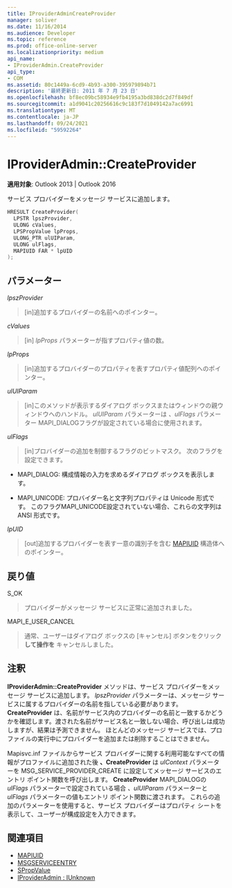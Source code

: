 ```yaml
---
title: IProviderAdminCreateProvider
manager: soliver
ms.date: 11/16/2014
ms.audience: Developer
ms.topic: reference
ms.prod: office-online-server
ms.localizationpriority: medium
api_name:
- IProviderAdmin.CreateProvider
api_type:
- COM
ms.assetid: 80c1449a-6cd9-4b93-a300-395979894b71
description: '最終更新日: 2011 年 7 月 23 日'
ms.openlocfilehash: bf8ec09bc58934e9fb4195a3bd838dc2d7f849df
ms.sourcegitcommit: a1d9041c20256616c9c183f7d1049142a7ac6991
ms.translationtype: MT
ms.contentlocale: ja-JP
ms.lasthandoff: 09/24/2021
ms.locfileid: "59592264"
---
```

# <a name="iprovideradmincreateprovider"></a>IProviderAdmin::CreateProvider

**適用対象**: Outlook 2013 | Outlook 2016 
  
サービス プロバイダーをメッセージ サービスに追加します。 
  
```cpp
HRESULT CreateProvider(
  LPSTR lpszProvider,
  ULONG cValues,
  LPSPropValue lpProps,
  ULONG_PTR ulUIParam,
  ULONG ulFlags,
  MAPIUID FAR * lpUID
);
```

## <a name="parameters"></a>パラメーター

 _lpszProvider_
  
> [in]追加するプロバイダーの名前へのポインター。
    
 _cValues_
  
> [in]  _lpProps_ パラメーターが指すプロパティ値の数。 
    
 _lpProps_
  
> [in]追加するプロバイダーのプロパティを表すプロパティ値配列へのポインター。
    
 _ulUIParam_
  
> [in]このメソッドが表示するダイアログ ボックスまたはウィンドウの親ウィンドウへのハンドル。 _ulUIParam_ パラメーターは _、ulFlags_ パラメーター MAPI_DIALOGフラグが設定されている場合に使用されます。 
    
 _ulFlags_
  
> [in]プロバイダーの追加を制御するフラグのビットマスク。 次のフラグを設定できます。
    
  - MAPI_DIALOG: 構成情報の入力を求めるダイアログ ボックスを表示します。
      
  - MAPI_UNICODE: プロバイダー名と文字列プロパティは Unicode 形式です。 このフラグMAPI_UNICODE設定されていない場合、これらの文字列は ANSI 形式です。
    
 _lpUID_
  
> [out]追加するプロバイダーを表す一意の識別子を含む [MAPIUID](mapiuid.md) 構造体へのポインター。 
    
## <a name="return-value"></a>戻り値

S_OK 
  
> プロバイダーがメッセージ サービスに正常に追加されました。
    
MAPI_E_USER_CANCEL 
  
> 通常、ユーザーはダイアログ ボックスの [キャンセル] ボタンをクリック **して操作を** キャンセルしました。 
    
## <a name="remarks"></a>注釈

**IProviderAdmin::CreateProvider** メソッドは、サービス プロバイダーをメッセージ サービスに追加します。 _lpszProvider_ パラメーターは、メッセージ サービスに属するプロバイダーの名前を指している必要があります。 **CreateProvider** は、名前がサービス内のプロバイダーの名前と一致するかどうかを確認します。渡された名前がサービス名と一致しない場合、呼び出しは成功しますが、結果は予測できません。 ほとんどのメッセージ サービスでは、プロファイルの実行中にプロバイダーを追加または削除することはできません。 
  
Mapisvc.inf ファイルからサービス プロバイダーに関する利用可能なすべての情報がプロファイルに追加された後 **、CreateProvider** は  _ulContext_ パラメーターを MSG_SERVICE_PROVIDER_CREATE に設定してメッセージ サービスのエントリ ポイント関数を呼び出します。 **CreateProvider** MAPI_DIALOGの _ulFlags_ パラメーターで設定されている場合 _、ulUIParam_ パラメーターと _ulFlags_ パラメーターの値もエントリ ポイント関数に渡されます。 これらの追加のパラメーターを使用すると、サービス プロバイダーはプロパティ シートを表示して、ユーザーが構成設定を入力できます。 
  
## <a name="see-also"></a>関連項目

- [MAPIUID](mapiuid.md)  
- [MSGSERVICEENTRY](msgserviceentry.md)  
- [SPropValue](spropvalue.md)  
- [IProviderAdmin : IUnknown](iprovideradminiunknown.md)

